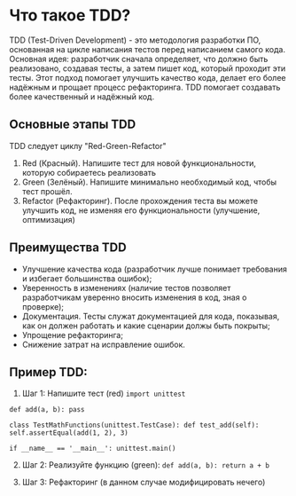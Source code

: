 # Что такое TDD?

TDD (Test-Driven Development) - это методология разработки ПО, основанная на цикле написания тестов перед написанием 
самого кода. Основная идея: разработчик сначала определяет, что должно быть реализовано, создавая тесты, а затем пишет
код, который проходит эти тесты. Этот подход помогает улучшить качество кода, делает его более надёжным и прощает процесс
рефакторинга. TDD помогает создавать более качественный и надёжный код.

## Основные этапы TDD
TDD следует циклу "Red-Green-Refactor"

1. Red (Красный). Напишите тест для новой функциональности, которую собираетесь реализовать
2. Green (Зелёный). Напишите минимально необходимый код, чтобы тест прошёл.
3. Refactor (Рефакторинг). После прохождения теста вы можете улучшить код, не изменяя его функциональности (улучшение, оптимизация)

## Преимущества TDD

- Улучшение качества кода (разработчик лучше понимает требования и избегает большинства ошибок);
- Уверенность в изменениях (наличие тестов позволяет разработчикам уверенно вносить изменения в код, зная о проверке);
- Документация. Тесты служат документацией для кода, показывая, как он должен работать и какие сценарии должы быть покрыты;
- Упрощение рефакторинга;
- Снижение затрат на исправление ошибок.

## Пример TDD:
1. Шаг 1: Напишите тест (red)
`import unittest`

`def add(a, b):
    pass`

`class TestMathFunctions(unittest.TestCase):
    def test_add(self):
        self.assertEqual(add(1, 2), 3)`

`if __name__ == '__main__':
    unittest.main()`

2. Шаг 2: Реализуйте функцию (green):
`def add(a, b):
    return a + b`

3. Шаг 3: Рефакторинг (в данном случае модифицировать нечего)





